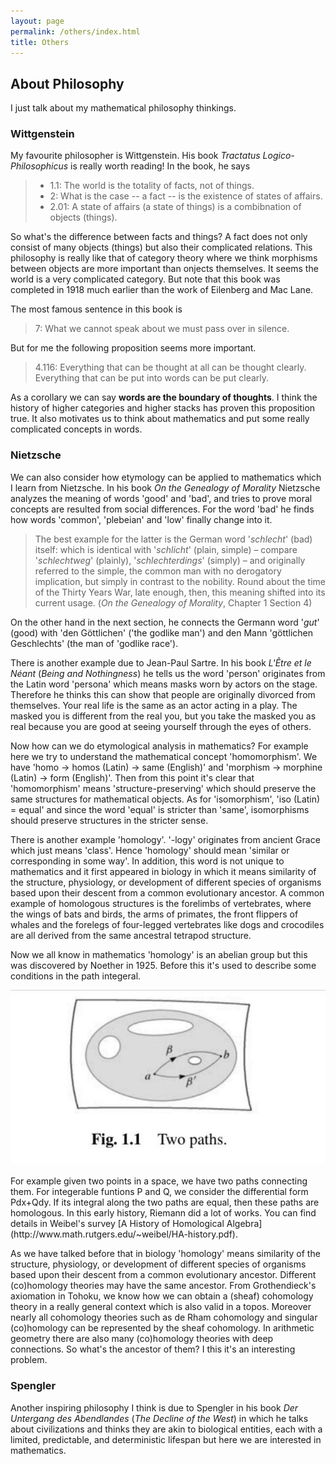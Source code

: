 ```yaml
---
layout: page
permalink: /others/index.html
title: Others
---
```


## About Philosophy
I just talk about my mathematical philosophy thinkings.

### Wittgenstein
My favourite philosopher is Wittgenstein. His book *Tractatus Logico-Philosophicus* is really worth reading! In the book, he says 
> - 1.1: The world is the totality of facts, not of things.
> - 2: What is the case -- a fact -- is the existence of states of affairs.
> - 2.01: A state of affairs (a state of things) is a combibnation of objects (things).

So what's the difference between facts and things? A fact does not only consist of many objects (things) but also their complicated relations. This philosophy is really like that of category theory where we think morphisms between objects are more important than onjects themselves. It seems the world is a very complicated category. But note that this book was completed in 1918 much earlier than the work of Eilenberg and Mac Lane.

The most famous sentence in this book is 
> 7: What we cannot speak about we must pass over in silence.

But for me the following proposition seems more important.
> 4.116: Everything that can be thought at all can be thought clearly. Everything that can be put into words can be put clearly.

As a corollary we can say **words are the boundary of thoughts**. I think the history of higher categories and higher stacks has proven this proposition true. It also motivates us to think about mathematics and put some really complicated concepts in words.

### Nietzsche
We can also consider how etymology can be applied to mathematics which I learn from Nietzsche. In his book *On the Genealogy of Morality* Nietzsche analyzes the meaning of words 'good' and 'bad', and tries to prove moral concepts are resulted from social differences. For the word 'bad' he finds how words 'common', 'plebeian' and 'low' finally change into it. 
> The best example for the latter is the German word '*schlecht*' (bad) itself: which is identical with '*schlicht*' (plain, simple) – compare '*schlechtweg*' (plainly), '*schlechterdings*' (simply) – and originally referred to the simple, the common man with no derogatory implication, but simply in contrast to the nobility. Round about the time of the Thirty Years War, late enough, then, this meaning shifted into its current usage. (*On the Genealogy of Morality*, Chapter 1 Section 4)

On the other hand in the next section, he connects the Germann word '*gut*' (good) with 'den Göttlichen' ('the godlike man') and den Mann 'göttlichen Geschlechts' (the man of 'godlike race'). 

There is another example due to Jean-Paul Sartre. In his book *L'Être et le Néant* (*Being and Nothingness*) he tells us the word 'person' originates from the Latin word 'persona' which means masks worn by actors on the stage. Therefore he thinks this can show that people are originally divorced from themselves. Your real life is the same as an actor acting in a play. The masked you is different from the real you, but you take the masked you as real because you are good at seeing yourself through the eyes of others.

Now how can we do etymological analysis in mathematics? For example here we try to understand the mathematical concept 'homomorphism'. We have 'homo → homos (Latin) → same (English)' and 'morphism → morphine (Latin) → form (English)'. Then from this point it's clear that 'homomorphism' means 'structure-preserving' which should preserve the same structures for mathematical objects. As for 'isomorphism', 'iso (Latin) = equal' and since the word 'equal' is stricter than 'same', isomorphisms should preserve structures in the stricter sense.

There is another example 'homology'. '-logy' originates from ancient Grace which just means 'class'. Hence 'homology' should mean 'similar or corresponding in some way'. In addition, this word is not unique to mathematics and it first appeared in biology in which it means similarity of the structure, physiology, or development of different species of organisms based upon their descent from a common evolutionary ancestor. A common example of homologous structures is the forelimbs of vertebrates, where the wings of bats and birds, the arms of primates, the front flippers of whales and the forelegs of four-legged vertebrates like dogs and crocodiles are all derived from the same ancestral tetrapod structure.

Now we all know in mathematics 'homology' is an abelian group but this was discovered by Noether in 1925. Before this it's used to describe some conditions in the path integeral.
<center>
<img src="/images/rotman.jpg">
</center>
<br>
For example given two points in a space, we have two paths connecting them. For integerable funtions P and Q, we consider the differential form Pdx+Qdy. If its integral along the two paths are equal, then these paths are homologous. In this early history, Riemann did a lot of works. You can find details in Weibel's survey [A History of Homological Algebra](http://www.math.rutgers.edu/~weibel/HA-history.pdf).

As we have talked before that in biology 'homology' means similarity of the structure, physiology, or development of different species of organisms based upon their descent from a common evolutionary ancestor. Different (co)homology theories may have the same ancestor. From Grothendieck's axiomation in Tohoku, we know how we can obtain a (sheaf) cohomology theory in a really general context which is also valid in a topos. Moreover nearly all cohomology theories such as de Rham cohomology and singular (co)homology can be represented by the sheaf cohomology. In arithmetic geometry there are also many (co)homology theories with deep connections. So what's the ancestor of them? I this it's an interesting problem.


### Spengler
Another inspiring philosophy I think is due to Spengler in his book *Der Untergang des Abendlandes* (*The Decline of the West*) in which he talks about civilizations and thinks they are akin to biological entities, each with a limited, predictable, and deterministic lifespan but here we are interested in mathematics.
